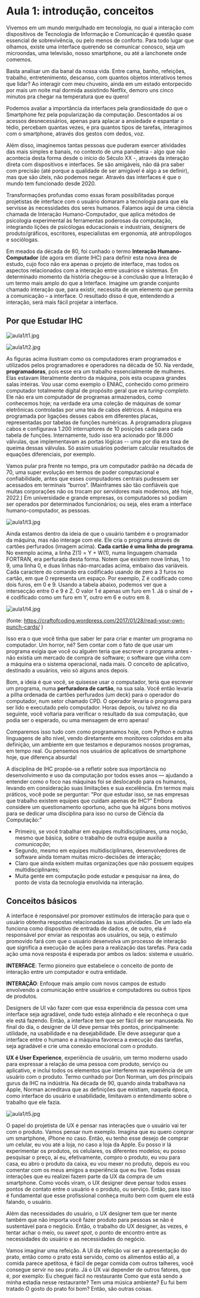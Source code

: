 # Aula 1: introdução, conceitos

Vivemos em um mundo mergulhado em tecnologia, no qual a interação com dispositivos de Tecnologia de Informação e Comunicação é questão quase essencial de sobrevivência, ou pelo menos de conforto. Para todo lugar que olhamos, existe uma interface querendo se comunicar conosco, seja um microondas, uma televisão, nosso smartphone, ou até a lanchonete onde comemos.

Basta analisar um dia banal da nossa vida. Entre cama, banho, refeições, trabalho, entretenimento, descanso, com quantos objetos interativos temos que lidar? Ao interagir com meu chuveiro, ainda em um estado entorpecido por mais um noite mal dormida assistindo Netflix, demoro uns cinco minutos pra chegar na temperatura que eu quero!

Podemos avaliar a importância da interfaces pela grandiosidade do que o Smartphone fez pela popularização da computação. Descontados aí os acessos desnecessários, apenas para aplacar a ansiedade e espantar o tédio, percebam quantas vezes, e pra quantos tipos de tarefas, interagimos com o smartphone, através dos gestos com dedos, voz. 

Além disso, imaginemos tantas pessoas que puderam exercer atividades das mais simples e banais, no contexto de uma pandemia - algo que não acontecia desta forma desde o início do Século XX -, através da interação direta com dispositivos e interfaces. Se são amigáveis, não dá pra saber com precisão (até porque a qualidade de ser amigável é algo a se definir), mas que são úteis, não podemos negar. Através das interfaces é que o mundo tem funcionado desde 2020.

Transformações profundas como essas foram possibilitadas porque projetistas de interface com o usuário domaram a tecnologia para que ela servisse às necessidades dos seres humanos. Falamos aqui de uma ciência chamada de Interação Humano-Computador, que aplica métodos de psicologia experimental às ferramentas poderosas da computação, integrando lições de psicólogas educacionais e industriais, designers de produto/gráficos, escritores, especialistas em ergonomia, até antropólogos e sociólogas.

Em meados da década de 80, foi cunhado o termo **Interação Humano-Computador** (de agora em diante IHC) para definir esta nova área de estudo, cujo foco não era apenas o projeto de interface, mas todos os aspectos relacionados com a interação entre usuários e sistemas. Em determinado momento da história chegou-se à conclusão que a Interação é um termo mais amplo do que a Interface. Imagine um grande conjunto chamado interação que, para existir, necessita de um elemento que permita a comunicação – a interface. O resultado disso é que, entendendo a interação, será mais fácil projetar a interface.

## Por que Estudar IHC

![aula1/t1.jpg](aula1/t1.jpg)

![aula1/t2.jpg](aula1/t2.jpg)


As figuras acima ilustram como os computadores eram programados e utilizados pelos programadores e operadores na década de 50. Na verdade, **programadoras**, pois esse era um trabalho essencialmente de mulheres. Elas estavam literalmente dentro da máquina, pois esta ocupava grandes salas inteiras.  Vou usar como exemplo o ENIAC, conhecido como primeiro computador totalmente digital de propósito geral que era *turing-completo*. Ele não era um computador de programas armazenados, como conhecemos hoje; na verdade era uma coleção de máquinas de somar eletrônicas controladas por uma teia de cabos elétricos. A máquina era programada por ligações desses cabos em diferentes placas, representadas por tabelas de funções numéricas. A programadora plugava cabos e configurava 1.200 interruptores de 10 posições cada para cada tabela de funções. Internamente, tudo isso era acionado por 18.000 válvulas, que implementavam as portas lógicas -- uma por dia era taxa de queima dessas válvulas. Só assim usuários poderiam calcular resultados de equações diferenciais, por exemplo. 

Vamos pular pra frente no tempo, pra um computador padrão na década de 70, uma super evolução em termos de poder computacional e confiabilidade, antes que esses computadores centrais pudessem ser acessados em terminais “burros“. (Mainframes são tão confiáveis que muitas corporações não os trocam por servidores mais modernos, até hoje, 2022.) Em universidade e grande empresas, os computadores só podiam ser operados por determinados funcionários; ou seja, eles eram a interface humano-computador, as pessoas. 

![aula1/t3.jpg](aula1/t3.jpg)

 Ainda estamos dentro da ideia de que o usuário também é o programador da máquina, mas não interage com ele. Ele cria o programa através de cartões perfurados (imagem acima). **Cada cartão é uma linha do programa**. No exemplo acima, a linha Z(1) = Y + W(1), numa linguagem chamada FORTRAN, era perfurada desta forma. Notem que existem nove linhas, 1 to 9, uma linha 0, e duas linhas não-marcadas acima, embaixo das variáveis. Cada caractere do comando era codificado usando de zero a 3 furos no cartão, em que 0 representa um espaço. Por exemplo, Z é codificado como dois furos, em 0 e 9. Usando a tabela abaixo, podemos ver que a intersecção entre 0 e 9 é Z. O valor 1 é apenas um furo em 1. Já o sinal de + é codificado como um furo em Y, outro em 6 e outro em 8.

![aula1/t4.jpg](aula1/t4.jpg)

(fonte: https://craftofcoding.wordpress.com/2017/01/28/read-your-own-punch-cards/ )

Isso era o que você tinha que saber ler para criar e manter um programa no computador. Um horror, né? Sem contar com o fato de que usar um programa exigia que você ou alguém teria que escrever o programa antes -  não existia um mercado de compra de software; o software que vinha com a máquina era o sistema operacional, nada mais. O conceito de aplicativo, destinado a usuários, veio só alguns anos depois.

Bom, a ideia é que você, se quisesse usar o computador, teria que escrever um programa, numa **perfuradora de cartão**, na sua sala. Você então levaria a pilha ordenada de cartões perfurados (um deck) para o operador do computador, num setor chamado CPD. O operador levaria o programa para ser lido e executado pelo computador. Horas depois, ou talvez no dia seguinte, você voltaria para verificar o resultado da sua computação, que podia ser o esperado, ou uma mensagem de erro apenas!

Comparemos isso tudo com  como programamos hoje, com Python e outras linguagens de alto nível, vendo diretamente em monitores coloridos em alta definição, um ambiente em que testamos e depuramos nossos programas, em tempo real. Ou pensemos nos usuários de aplicativos de smartphone hoje, que diferença absurda!

A disciplina de IHC propõe-se a refletir sobre sua importância no desenvolvimento e uso da computação por todos esses anos — ajudando a entender como o foco nas máquinas foi se deslocando para os humanos, levando em consideração suas limitações e sua excelência. Em termos mais práticos, você pode se perguntar: "Por que estudar isso, se nas empresas que trabalho existem equipes que cuidam apenas de IHC?" Embora considere um questionamento oportuno, acho que há alguns bons motivos para se dedicar uma disciplina para isso no curso de Ciência da Computação:"

* Primeiro, se você trabalhar em equipes multidisciplinares, uma noção, mesmo que básica, sobre o trabalho de outra equipe auxilia a *comunicação*;
* Segundo, mesmo em equipes multidisciplinares, desenvolvedores de software ainda tomam muitas micro-decisões de interação;
* Claro que ainda existem muitas organizações que não possuem equipes multidisciplinares;
* Muita gente em computação pode estudar e pesquisar na área, do ponto de vista da tecnologia envolvida na interação.


## Conceitos básicos

A interface é responsável por promover estímulos de interação para que o usuário obtenha respostas relacionadas às suas atividades. De um lado ela funciona como dispositivo de entrada de dados e, de outro, ela é responsável por enviar as respostas aos usuários, ou seja, o estímulo promovido fará com que o usuário desenvolva um processo de interação que significa a execução de ações para a realização das tarefas. Para cada ação uma nova resposta é esperada por ambos os lados: sistema e usuário.

**INTERFACE**: Termo pioneiro que estabelece o conceito de ponto de interação entre um computador e outra entidade.

**INTERAÇÃO**: Enfoque mais amplo com novos campos de estudo envolvendo a comunicação entre usuários e computadores ou outros tipos de produtos.

Designers de UI  vão fazer com que essa experiência da pessoa com uma interface seja agradável, onde tudo esteja alinhado e ele reconheça o que ele está fazendo. Então, a interface tem que ser fácil de ser manuseada. No final do dia, o designer de UI deve pensar três pontos, principalmente: utilidade, na usabilidade e na desejabilidade. Ele deve assegurar que a interface entre o humano e a máquina favoreca a execução das tarefas, seja agradável e crie uma conexão emocional com o produto. 

**UX é User Experience**, experiência de usuário, um termo moderno usado para expressar a relação de uma pessoa com produto, serviço ou aplicativo, e inclui todos os elementos que interferem na experiência de um usuário com o produto. Termo cunhado por Don Norman, um dos principais gurus da IHC na indústria. Na década de 90, quando ainda trabalhava na Apple, Norman acreditava que as definições que existiam, naquela época, como interface do usuário e usabilidade, limitavam o entendimento sobre o trabalho que ele fazia.

![aula1/t5.jpg](aula1/t5.jpg)

O papel do projetista de UX é pensar nas interações que o usuário vai ter com o produto. Vamos pensar num exemplo. Imagina que eu quero comprar um smartphone, iPhone no caso. Então, eu tenho esse desejo de comprar um celular, eu vou até a loja, no caso a loja da Apple. Eu posso ir lá experimentar os produtos, os celulares, os diferentes modelos; eu posso pesquisar o preço, aí eu, efetivamente, compro o produto, eu vou para casa, eu abro o produto da caixa, eu vou mexer no produto, depois eu vou comentar com os meus amigos a experiência que eu tive. Todas essas interações que eu realizei fazem parte da UX da compra de um smartphone. Como vocês viram, o UX designer deve pensar todos esses pontos de contato entre o usuário e o produto, ou serviço. Então, para isso é fundamental que esse profissional conheça muito bem com quem ele está falando, o usuário.

Além das necessidades do usuário, o UX designer tem que ter mente também que não importa você fazer produto para pessoas se não é sustentável para o negócio. Então, o trabalho do UX designer, às vezes, é tentar achar o meio, ou *sweet spot*, o ponto de encontro entre as necessidades do usuário e as necessidades do negócio.

Vamos imaginar uma refeição. A UI da refeição vai ser a apresentação do prato, então como o prato está servido, como os alimentos estão ali, a comida parece apetitosa, é fácil de pegar comida com outros talheres, você consegue servir no seu prato. Já o UX vai depender de outros fatores, que é, por exemplo: Eu cheguei fácil no restaurante Como que está sendo a minha estadia nesse restaurante? Tem uma música ambiente? Eu fui bem tratado O gosto do prato foi bom? Então, são outras coisas.



